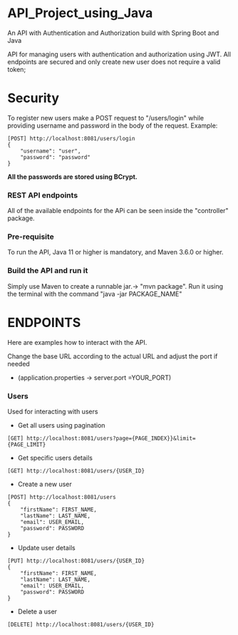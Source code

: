 # API_Project_using_Java
An API with Authentication and Authorization build with Spring Boot and Java

API for managing users with authentication and authorization using JWT.
All endpoints are secured and only create new user does not require a valid token;

# Security


To register new users make a POST request to "/users/login" while providing username and password in the body
of the request. Example:
```
[POST] http://localhost:8081/users/login
{
    "username": "user",
    "password": "password"
}
```

<b>All the passwords are stored using BCrypt.</b>

### REST API endpoints ###
All of the available endpoints for the APi can be seen inside the "controller" package.

### Pre-requisite ###
To run the API, Java 11 or higher is mandatory, and Maven 3.6.0 or higher.

### Build the API and run it
Simply use Maven to create a runnable jar.-> "mvn package".
Run it using the terminal with the command "java -jar PACKAGE_NAME"

# ENDPOINTS

Here are examples how to interact with the API.

Change the base URL according to the actual URL and adjust the port if needed 
 * (application.properties -> server.port =YOUR_PORT)


### Users
Used for interacting with users

- Get all users using pagination
```
[GET] http://localhost:8081/users?page={PAGE_INDEX}}&limit={PAGE_LIMIT}
```
- Get specific users details
```
[GET] http://localhost:8081/users/{USER_ID}
```
- Create a new user
```
[POST] http://localhost:8081/users
{
	"firstName": FIRST_NAME,
	"lastName": LAST_NAME,
	"email": USER_EMAIL,
	"password": PASSWORD 
}
```
- Update user details
```
[PUT] http://localhost:8081/users/{USER_ID}
{
	"firstName": FIRST_NAME,
	"lastName": LAST_NAME,
	"email": USER_EMAIL,
	"password": PASSWORD 
}
```
- Delete a user
```
[DELETE] http://localhost:8081/users/{USER_ID}
```

